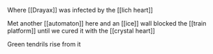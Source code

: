 Where [[Drayax]] was infected by the [[lich heart]]

Met another [[automaton]] here and an [[ice]] wall blocked the [[train platform]] until we cured it with the [[crystal heart]]

Green tendrils rise from it